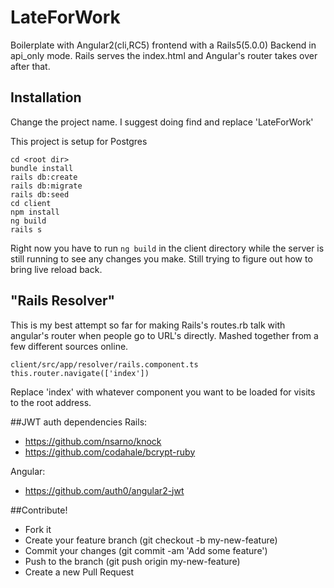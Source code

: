 # LateForWork

Boilerplate with Angular2(cli,RC5) frontend with a Rails5(5.0.0) Backend in api_only mode.
Rails serves the index.html and Angular's router takes over after that.

## Installation
Change the project name. I suggest doing find and replace 'LateForWork'

This project is setup for Postgres

```
cd <root dir>
bundle install
rails db:create
rails db:migrate
rails db:seed
cd client
npm install
ng build
rails s
```

Right now you have to run ```ng build``` in the client directory while
the server is still running to see any changes you make. Still trying
to figure out how to bring live reload back.

## "Rails Resolver"
This is my best attempt so far for making Rails's routes.rb talk with angular's
router when people go to URL's directly. Mashed together from a few different sources online.
```
client/src/app/resolver/rails.component.ts
this.router.navigate(['index'])
```
Replace 'index' with whatever component you want to be loaded
for visits to the root address.

##JWT auth dependencies
Rails:
* https://github.com/nsarno/knock
* https://github.com/codahale/bcrypt-ruby

Angular:
* https://github.com/auth0/angular2-jwt

##Contribute!
* Fork it
* Create your feature branch (git checkout -b my-new-feature)
* Commit your changes (git commit -am 'Add some feature')
* Push to the branch (git push origin my-new-feature)
* Create a new Pull Request